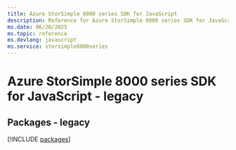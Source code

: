 ```yaml
---
title: Azure StorSimple 8000 series SDK for JavaScript
description: Reference for Azure StorSimple 8000 series SDK for JavaScript
ms.date: 06/20/2025
ms.topic: reference
ms.devlang: javascript
ms.service: storsimple8000series
---
```

# Azure StorSimple 8000 series SDK for JavaScript - legacy
## Packages - legacy
[!INCLUDE [packages](storsimple-8000-series-index.md)]